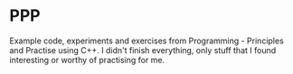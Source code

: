# PPP
Example code, experiments and exercises from Programming - Principles and Practise using C++. I didn't finish everything, only stuff that I found interesting or worthy of practising for me. 
